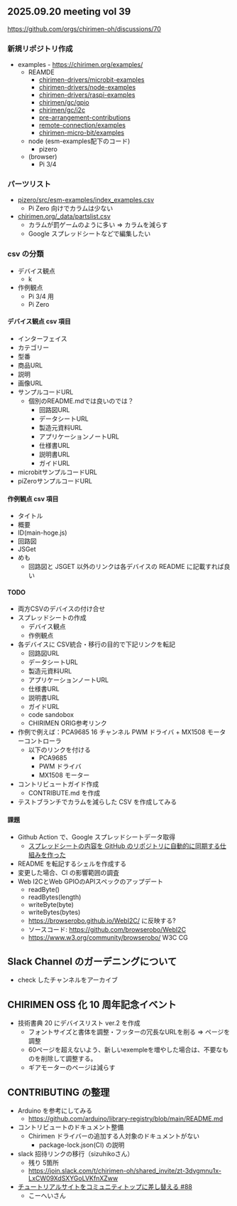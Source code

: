 ## 2025.09.20 meeting vol 39

https://github.com/orgs/chirimen-oh/discussions/70

### 新規リポジトリ作成
- examples - https://chirimen.org/examples/
    - REAMDE
        - [chirimen-drivers/microbit-examples](https://github.com/chirimen-oh/chirimen-drivers/tree/master/microbit-examples)
        - [chirimen-drivers/node-examples](https://github.com/chirimen-oh/chirimen-drivers/tree/master/node-examples)
        - [chirimen-drivers/raspi-examples](https://github.com/chirimen-oh/chirimen-drivers/tree/master/raspi-examples)
        - [chirimen/gc/gpio](https://github.com/chirimen-oh/chirimen/tree/master/gc/gpio)
        - [chirimen/gc/i2c](https://github.com/chirimen-oh/chirimen/tree/master/gc/i2c)
        - [pre-arrangement-contributions](https://github.com/chirimen-oh/pre-arrangement-contributions)
        - [remote-connection/examples](https://github.com/chirimen-oh/remote-connection/tree/master/examples)
        - [chirimen-micro-bit/examples](https://github.com/chirimen-oh/chirimen-micro-bit/tree/master/examples)
    - node (esm-examples配下のコード)
        - pizero
    - (browser)
        - Pi 3/4

### パーツリスト
- [pizero/src/esm-examples/index_examples.csv](https://github.com/chirimen-oh/chirimen.org/blob/master/pizero/src/esm-examples/index_examples.csv)
  - Pi Zero 向けでカラムは少ない
- [chirimen.org/_data/partslist.csv](https://github.com/chirimen-oh/chirimen.org/blob/master/_data/partslist.csv)
  - カラムが罰ゲームのように多い => カラムを減らす
  - Google スプレッドシートなどで編集したい

### csv の分類

- デバイス観点
    - k
- 作例観点
    - Pi 3/4 用
    - Pi Zero

#### デバイス観点 csv 項目
- インターフェイス
- カテゴリー
- 型番
- 商品URL
- 説明
- 画像URL
- サンプルコードURL
    - 個別のREADME.mdでは良いのでは？
        - 回路図URL 
        - データシートURL
        - 製造元資料URL
        - アプリケーションノートURL
        - 仕様書URL
        - 説明書URL
        - ガイドURL
- microbitサンプルコードURL
- piZeroサンプルコードURL


#### 作例観点 csv 項目
- タイトル
- 概要
- ID(main-hoge.js)
- 回路図
- JSGet
- めも
    - 回路図と JSGET 以外のリンクは各デバイスの README に記載すれば良い

#### TODO
- 両方CSVのデバイスの付け合せ
- スプレッドシートの作成
    - デバイス観点
    - 作例観点
- 各デバイスに CSV統合・移行の目的で下記リンクを転記
    - 回路図URL 
    - データシートURL
    - 製造元資料URL
    - アプリケーションノートURL
    - 仕様書URL
    - 説明書URL
    - ガイドURL
    - code sandobox
    - CHIRIMEN ORIG参考リンク
- 作例で例えば：PCA9685 16 チャンネル PWM ドライバ + MX1508 モーターコントローラ
    - 以下のリンクを付ける
        - PCA9685
        - PWM ドライバ
        - MX1508 モーター
- コントリビュートガイド作成
    - CONTRIBUTE.md を作成
- テストブランチでカラムを減らした CSV を作成してみる

#### 課題
- Github Action で、Google スプレッドシートデータ取得
    - [スプレッドシートの内容を GitHub のリポジトリに自動的に同期する仕組みを作った](https://zenn.dev/odan/articles/11954a71ff0db3)
- README を転記するシェルを作成する
- 変更した場合、CI の影響範囲の調査
- Web I2CとWeb GPIOのAPIスペックのアップデート
  - readByte()
  - readBytes(length)
  - writeByte(byte)
  - writeBytes(bytes)
  - https://browserobo.github.io/WebI2C/ に反映する?
  - ソースコード: https://github.com/browserobo/WebI2C
  - https://www.w3.org/community/browserobo/ W3C CG

## Slack Channel のガーデニングについて

- check したチャンネルをアーカイブ


## CHIRIMEN OSS 化 10 周年記念イベント
- 技術書典 20 にデバイスリスト ver.2 を作成
    - フォントサイズと書体を調整・フッターの冗長なURLを削る => ページを調整
    - 60ページを超えないよう、新しいexempleを増やした場合は、不要なものを削除して調整する。
    - ギアモーターのページは減らす

## CONTRIBUTING の整理
- Arduino を参考にしてみる
    - https://github.com/arduino/library-registry/blob/main/README.md
- コントリビュートのドキュメント整備
    - Chirimen ドライバーの追加する人対象のドキュメントがない
        - package-lock.json(CI) の説明
- slack 招待リンクの移行（sizuhikoさん）
    - 残り 5箇所
    - https://join.slack.com/t/chirimen-oh/shared_invite/zt-3dvgmnu1x-LxCW09XdSXYGoLVKfnXZww
- [チュートリアルサイトをコミュニティトップに差し替える #88](https://github.com/chirimen-oh/chirimen.org/issues/88)
    - こーへいさん

